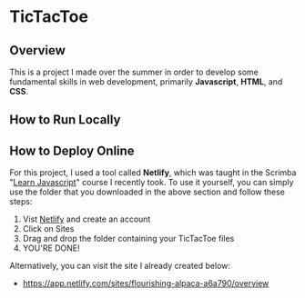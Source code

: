 # TicTacToe

## Overview
This is a project I made over the summer in order to develop some fundamental skills in web development, primarily **Javascript**, **HTML**, and **CSS**.


## How to Run Locally

## How to Deploy Online
For this project, I used a tool called **Netlify**, which was taught in the Scrimba "[Learn Javascript]([url](https://scrimba.com/learn/learnjavascript))" course I recently took. To use it yourself, you can simply use the folder that you downloaded in the above section and follow these steps:

1. Vist [Netlify]([url](https://app.netlify.com/)) and create an account
2. Click on Sites
3. Drag and drop the folder containing your TicTacToe files
4. YOU'RE DONE!

Alternatively, you can visit the site I already created below:
* https://app.netlify.com/sites/flourishing-alpaca-a6a790/overview
